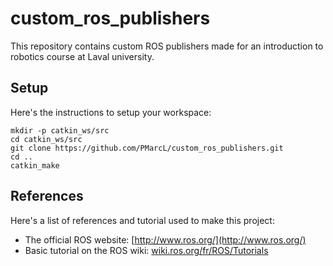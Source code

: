 # custom_ros_publishers

This repository contains custom ROS publishers made for an introduction to robotics course at Laval university.

## Setup ##

Here's the instructions to setup your workspace:

    mkdir -p catkin_ws/src
    cd catkin_ws/src
    git clone https://github.com/PMarcL/custom_ros_publishers.git
    cd ..
    catkin_make
    
## References ##

Here's a list of references and tutorial used to make this project:

* The official ROS website: [http://www.ros.org/](http://www.ros.org/)
* Basic tutorial on the ROS wiki: [wiki.ros.org/fr/ROS/Tutorials](http://wiki.ros.org/fr/ROS/Tutorials)
